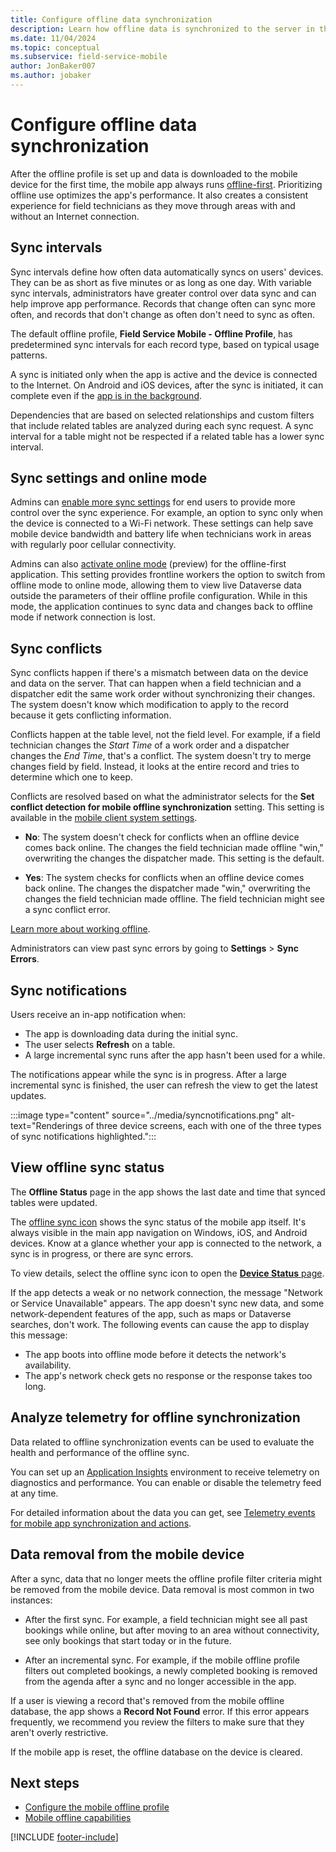 ```yaml
---
title: Configure offline data synchronization
description: Learn how offline data is synchronized to the server in the Dynamics 365 Field Service mobile app.
ms.date: 11/04/2024
ms.topic: conceptual
ms.subservice: field-service-mobile
author: JonBaker007
ms.author: jobaker
---
```


# Configure offline data synchronization

After the offline profile is set up and data is downloaded to the mobile device for the first time, the mobile app always runs [offline-first](/power-apps/mobile/mobile-offline-overview). Prioritizing offline use optimizes the app's performance. It also creates a consistent experience for field technicians as they move through areas with and without an Internet connection.

## Sync intervals

Sync intervals define how often data automatically syncs on users' devices. They can be as short as five minutes or as long as one day. With variable sync intervals, administrators have greater control over data sync and can help improve app performance. Records that change often can sync more often, and records that don't change as often don't need to sync as often.

The default offline profile, **Field Service Mobile - Offline Profile**, has predetermined sync intervals for each record type, based on typical usage patterns.

A sync is initiated only when the app is active and the device is connected to the Internet. On Android and iOS devices, after the sync is initiated, it can complete even if the [app is in the background](/power-apps/mobile/sync-data-offline-background).

Dependencies that are based on selected relationships and custom filters that include related tables are analyzed during each sync request. A sync interval for a table might not be respected if a related table has a lower sync interval.

## Sync settings and online mode 

Admins can [enable more sync settings](/power-apps/mobile/offline-sync-icon#offline-sync-settings-preview) for end users to provide more control over the sync experience. For example, an option to sync only when the device is connected to a Wi-Fi network. These settings can help save mobile device bandwidth and battery life when technicians work in areas with regularly poor cellular connectivity.

Admins can also [activate online mode](/power-apps/mobile/offline-sync-icon#online-mode-preview) (preview) for the offline-first application. This setting provides frontline workers the option to switch from offline mode to online mode, allowing them to view live Dataverse data outside the parameters of their offline profile configuration. While in this mode, the application continues to sync data and changes back to offline mode if network connection is lost.  

## Sync conflicts

Sync conflicts happen if there's a mismatch between data on the device and data on the server. That can happen when a field technician and a dispatcher edit the same work order without synchronizing their changes. The system doesn't know which modification to apply to the record because it gets conflicting information.

Conflicts happen at the table level, not the field level. For example, if a field technician changes the *Start Time* of a work order and a dispatcher changes the *End Time*, that's a conflict. The system doesn't try to merge changes field by field. Instead, it looks at the entire record and tries to determine which one to keep.

Conflicts are resolved based on what the administrator selects for the **Set conflict detection for mobile offline synchronization** setting. This setting is available in the [mobile client system settings](/power-platform/admin/system-settings-dialog-box-mobile-client-tab).

- **No**: The system doesn't check for conflicts when an offline device comes back online. The changes the field technician made offline "win," overwriting the changes the dispatcher made. This setting is the default.

- **Yes**: The system checks for conflicts when an offline device comes back online. The changes the dispatcher made "win," overwriting the changes the field technician made offline. The field technician might see a sync conflict error.

[Learn more about working offline](/power-apps/mobile/work-offline-mode-classic).

Administrators can view past sync errors by going to **Settings** > **Sync Errors**.

## Sync notifications

Users receive an in-app notification when:

- The app is downloading data during the initial sync.
- The user selects **Refresh** on a table.
- A large incremental sync runs after the app hasn't been used for a while.

The notifications appear while the sync is in progress. After a large incremental sync is finished, the user can refresh the view to get the latest updates.

:::image type="content" source="../media/syncnotifications.png" alt-text="Renderings of three device screens, each with one of the three types of sync notifications highlighted.":::

## View offline sync status

The **Offline Status** page in the app shows the last date and time that synced tables were updated.

The [offline sync icon](/power-apps/mobile/offline-sync-icon) shows the sync status of the mobile app itself. It's always visible in the main app navigation on Windows, iOS, and Android devices. Know at a glance whether your app is connected to the network, a sync is in progress, or there are sync errors.

To view details, select the offline sync icon to open the [**Device Status** page](/power-apps/mobile/offline-sync-icon#device-status-page).

If the app detects a weak or no network connection, the message "Network or Service Unavailable" appears. The app doesn't sync new data, and some network-dependent features of the app, such as maps or Dataverse searches, don't work. The following events can cause the app to display this message:

- The app boots into offline mode before it detects the network's availability.
- The app's network check gets no response or the response takes too long.

## Analyze telemetry for offline synchronization

Data related to offline synchronization events can be used to evaluate the health and performance of the offline sync.

You can set up an [Application Insights](/azure/azure-monitor/app/app-insights-overview) environment to receive telemetry on diagnostics and performance. You can enable or disable the telemetry feed at any time.

For detailed information about the data you can get, see [Telemetry events for mobile app synchronization and actions](/power-platform/admin/telemetry-events-mobile).

## Data removal from the mobile device

After a sync, data that no longer meets the offline profile filter criteria might be removed from the mobile device. Data removal is most common in two instances:

- After the first sync. For example, a field technician might see all past bookings while online, but after moving to an area without connectivity, see only bookings that start today or in the future.

- After an incremental sync. For example, if the mobile offline profile filters out completed bookings, a newly completed booking is removed from the agenda after a sync and no longer accessible in the app.

If a user is viewing a record that's removed from the mobile offline database, the app shows a **Record Not Found** error. If this error appears frequently, we recommend you review the filters to make sure that they aren't overly restrictive.

If the mobile app is reset, the offline database on the device is cleared.

## Next steps

- [Configure the mobile offline profile](set-up-offline-profile.md)
- [Mobile offline capabilities](work-offline.md)

[!INCLUDE [footer-include](../../includes/footer-banner.md)]
